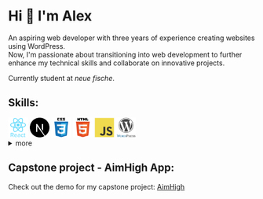 # Hi 👋 I'm Alex

<p>An aspiring web developer with three years of experience creating websites using WordPress.<br>Now, I'm passionate about transitioning into web development to further enhance my technical skills and collaborate on innovative projects.</p>

Currently student at _neue fische_.


## Skills:
<div>
<img src="https://raw.githubusercontent.com/devicons/devicon/master/icons/react/react-original-wordmark.svg" alt="react" width="40" height="40"/>
<img src="https://raw.githubusercontent.com/devicons/devicon/master/icons/nextjs/nextjs-original.svg" alt="next.js" width="40" height="40" />
<img src="https://raw.githubusercontent.com/devicons/devicon/master/icons/css3/css3-original-wordmark.svg" alt="css3" width="40" height="40"/>
<img src="https://raw.githubusercontent.com/devicons/devicon/master/icons/html5/html5-original-wordmark.svg" alt="html5" width="40" height="40"/>
<img src="https://raw.githubusercontent.com/devicons/devicon/master/icons/javascript/javascript-original.svg" alt="javascript" width="40" height="40"/>
<img src="https://raw.githubusercontent.com/devicons/devicon/master/icons/wordpress/wordpress-original.svg" alt="javascript" width="40" height="40"/>
<br>
<details><summary>more</summary>
- React Testing Library<br>
- Jest<br>
- Git
</div>


## Capstone project - AimHigh App:

Check out the demo for my capstone project: [AimHigh](https://github.com/AliaksandraNovikava/AimHigh)
